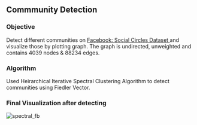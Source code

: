 ## Commmunity Detection

### Objective
Detect different communities on [Facebook: Social Circles Dataset ](https://snap.stanford.edu/data/ego-Facebook.html) and visualize those by plotting graph. 
The graph is undirected, unweighted and contains 4039 nodes & 88234 edges.

### Algorithm
Used Heirarchical Iterative Spectral Clustering Algorithm to detect communities using Fiedler Vector.

### Final Visualization after detecting
![spectral_fb](https://github-production-user-asset-6210df.s3.amazonaws.com/60821265/266223220-c8c4abf3-a889-4f7d-beaf-0a7157e1b1fa.png)

